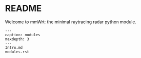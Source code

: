 # README

Welcome to mmWrt: the minimal raytracing radar python module.

```{toctree}
---
caption: modules
maxdepth: 3
---
Intro.md
modules.rst
```